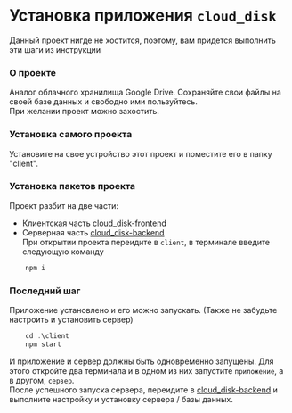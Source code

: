 # Установка приложения `cloud_disk`
Данный проект нигде не хостится, поэтому, вам придется выполнить эти шаги из инструкции

### О проекте
Аналог облачного хранилища Google Drive. Сохраняйте свои файлы на своей базе данных и свободно ими пользуйтесь.   
При желании проект можно захостить.  

### Установка самого проекта
Установите на свое устройство этот проект и поместите его в папку "client".

### Установка пакетов проекта
Проект разбит на две части:
+ Клиентская часть [cloud_disk-frontend](https://github.com/seishunn/cloud_disk-frontend)
+ Серверная часть  [cloud_disk-backend](https://github.com/seishunn/cloud_disk-backend)    
  При открытии проекта переидите в `client`, в терминале введите следующую команду
```js 
    npm i
```

### Последний шаг
Приложение установлено и его можно запускать. (Также не забудьте настроить и установить сервер)
```js
    cd .\client
    npm start
```
И приложение и сервер должны быть одновременно запущены. Для этого откройте два терминала и в одном из них запустите `приложение`, а в другом, `сервер`.   
После успешного запуска сервера, переидите в [cloud_disk-backend](https://github.com/seishunn/cloud_disk-backend) и выполните настройку и установку сервера / базы данных.
